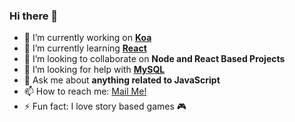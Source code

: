 ### Hi there 👋

<!-- ![fanik05's GitHub stats](https://github-readme-stats.vercel.app/api?username=fanik05&show_icons=true&theme=dracula&count_private=true) -->



<!-- **fanik05/fanik05** is a ✨ _special_ ✨ repository because its `README.md` (this file) appears on your GitHub profile.

Here are some ideas to get you started: -->

- 🔭 I’m currently working on **[Koa](https://koajs.com)**
- 🌱 I’m currently learning **[React](https://reactjs.org)**
- 👯 I’m looking to collaborate on **Node and React Based Projects**
- 🤔 I’m looking for help with **[MySQL](https://www.mysql.com)**
- 💬 Ask me about **anything related to JavaScript**
- 📫 How to reach me: [Mail Me!](mailto:fatinanik129@gmail.com)
- ⚡ Fun fact: I love story based games 🎮

